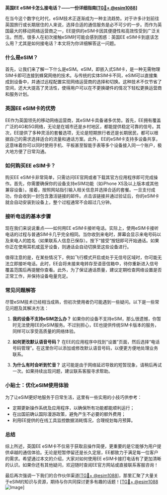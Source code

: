 **英国EE eSIM卡怎么接电话？——一份详细指南[[TG💪+ @esim1088](https://t.me/s/esim1088)]**

在当今这个数字化时代，eSIM技术正逐渐成为一种主流趋势。对于许多计划前往英国旅行或长期居住的人来说，选择合适的通信服务是必不可少的一步。而作为英国最大的移动网络运营商之一，EE提供的eSIM卡因其便捷性和高效性受到广泛关注。然而，很多人在初次接触eSIM时可能会感到困惑：英国EE eSIM卡到底该怎么用？尤其是如何接电话？本文将为你详细解答这一问题。

### 什么是eSIM？

首先，让我们来了解一下什么是eSIM。eSIM，即嵌入式SIM卡，是一种无需物理SIM卡即可连接到蜂窝网络的技术。与传统的实体SIM卡不同，eSIM可以直接集成到设备中，并通过远程配置实现网络运营商的选择和切换。这种技术不仅节省了空间，还大大提高了灵活性，使得用户可以在不更换硬件的情况下轻松更换运营商和服务计划。

### 英国EE eSIM卡的优势

EE作为英国领先的移动网络运营商，其eSIM卡具备诸多优势。首先，EE拥有覆盖广泛的4G和5G网络，无论是在城市还是乡村地区，都能提供稳定可靠的信号。其次，EE提供了多种灵活的套餐选项，无论是短期旅行者还是长期居民，都可以根据自己的需求选择适合的流量和通话方案。此外，EE的eSIM卡支持多设备共享，这意味着你可以同时使用手机、平板甚至智能手表等多个设备接入同一个账户，极大地方便了日常沟通。

### 如何购买EE eSIM卡？

购买EE eSIM卡非常简单，只需访问EE官网或者下载其官方应用程序即可完成操作。首先，你需要确保你的设备支持eSIM功能（如iPhone XS及以上版本或其他兼容设备）。接着，按照网站指引输入相关信息并选择合适的套餐。一旦支付成功，你会收到一封包含激活链接的邮件。点击该链接并通过验证后，你的eSIM卡就会自动安装到设备上，整个过程通常不会超过几分钟。

### 接听电话的基本步骤

现在我们来说说重点——如何用EE eSIM卡接听电话。实际上，使用eSIM卡接听电话的过程与普通SIM卡几乎完全相同。当你收到来电时，屏幕会显示来电号码以及来电人的姓名（如果联系人信息已保存）。按下“接受”按钮即可开始通话。如果你正在使用耳机或蓝牙设备，则通话会自动切换至这些设备进行。

值得注意的是，在某些情况下，例如飞行模式开启或处于无信号区域时，你可能无法立即接听电话。此时，EE会将未接来电转存至语音信箱中，待你重新进入信号覆盖范围后再提醒你查看。此外，为了保证通话质量，建议定期检查网络设置是否正常工作，并保持设备电量充足。

### 常见问题解答

尽管eSIM技术已经相当成熟，但初次使用者仍可能遇到一些疑问。以下是一些常见问题及其解决方法：

1. **我的设备不支持eSIM怎么办？**
   如果你的设备不支持eSIM，那么很遗憾，你暂时无法使用EE的eSIM服务。不过别担心，EE也提供传统SIM卡版本的服务，同样可以享受高质量的网络体验。

2. **如何更改默认语音号码？**
   在EE的应用程序中找到“设置”页面，然后选择“电话号码管理”。在这里你可以添加或修改默认语音号码，以便更方便地处理业务联系。

3. **为什么有时会听到忙音？**
   这可能是由于网络延迟导致的短暂现象，请稍后再试一次。如果持续出现问题，建议联系客服寻求帮助。

### 小贴士：优化eSIM使用体验

为了让eSIM更好地服务于日常生活，这里有一些实用的小技巧供参考：
- 定期更新操作系统及应用程序，以确保所有功能都能顺利运行；
- 在出国前确认国际漫游政策，避免产生不必要的额外费用；
- 利用EE提供的在线工具监控数据消耗情况，合理规划每月预算。

### 总结

综上所述，英国EE eSIM卡不仅易于获取且操作简便，更重要的是它能够为用户提供卓越的通信体验。无论是短暂停留还是长久定居，EE都致力于满足每一位客户的需求。希望通过本文的介绍，大家对如何使用EE eSIM卡接打电话有了更加清晰的认识。如果你还有其他疑问，欢迎随时查阅EE官方网站或直接联系客服咨询！

最后再次强调一下我们的合作伙伴渠道[[TG💪+ @esim1088](https://t.me/s/esim1088)]，那里汇聚了大量关于eSIM的知识与资源，期待与你共同探讨更多有趣的话题！[[TG💪+ @esim1088](https://t.me/s/esim1088) ![Image](https://i.postimg.cc/4NQfJmqS/Snipaste-2025-05-13-00-14-12.png)]
